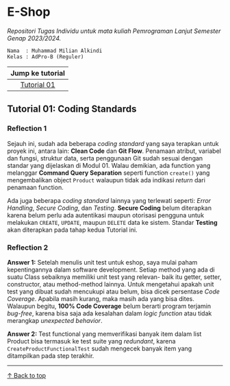 # E-Shop
*Repositori Tugas Individu untuk mata kuliah Pemrograman Lanjut Semester Genap 2023/2024.*

```credential
Nama  : Muhammad Milian Alkindi
Kelas : AdPro-B (Reguler)
```

|               Jump ke tutorial               |
|:--------------------------------------------:|
| [Tutorial 01](#tutorial-01-coding-standards) |


## Tutorial 01: Coding Standards
### Reflection 1
Sejauh ini, sudah ada beberapa _coding standard_ yang saya terapkan untuk proyek ini, antara lain:
**Clean Code** dan **Git Flow**. Penamaan atribut, variabel dan fungsi, struktur data, serta penggunaan Git
sudah sesuai dengan standar yang dijelaskan di Modul 01. Walau demikian, ada function yang melanggar **Command Query Separation**
seperti function `create()` yang mengembalikan object `Product` walaupun tidak ada indikasi _return_ dari penamaan function.

Ada juga beberapa _coding standard_ lainnya yang terlewati seperti: _Error Handling_, _Secure Coding_, dan _Testing_.
**Secure Coding** belum diterapkan karena belum perlu ada autentikasi maupun otorisasi pengguna
untuk melakukan `CREATE`, `UPDATE`, maupun `DELETE` data ke sistem. 
Standar **Testing** akan diterapkan pada tahap kedua Tutorial ini.

### Reflection 2
**Answer 1:**
Setelah menulis unit test untuk eshop, saya mulai paham kepentingannya dalam software development.
Setiap method yang ada di suatu Class sebaiknya memiliki unit test yang relevan- baik itu getter, setter, constructor, 
atau method-method lainnya.
Untuk mengetahui apakah unit test yang dibuat sudah mencukupi atau belum, bisa dicek persentase _Code Coverage_.
Apabila masih kurang, maka masih ada yang bisa dites. Walaupun begitu, **100% Code Coverage** belum berarti program
terjamin _bug-free_, karena bisa saja ada kesalahan dalam _logic function_ atau tidak merangkap _unexpected behavior_.

**Answer 2:**
Test functional yang memverifikasi banyak item dalam list Product bisa termasuk ke test suite yang _redundant_, karena
`CreateProductFunctionalTest` sudah mengecek banyak item yang ditampilkan pada step terakhir.

---
[↑ Back to top](#e-shop)